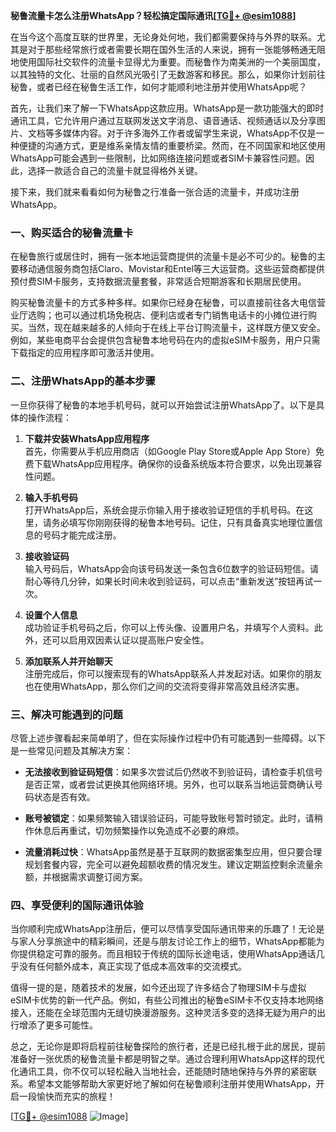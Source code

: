 **秘鲁流量卡怎么注册WhatsApp？轻松搞定国际通讯[[TG💪+ @esim1088](https://t.me/s/esim1088)]**

在当今这个高度互联的世界里，无论身处何地，我们都需要保持与外界的联系。尤其是对于那些经常旅行或者需要长期在国外生活的人来说，拥有一张能够畅通无阻地使用国际社交软件的流量卡显得尤为重要。而秘鲁作为南美洲的一个美丽国度，以其独特的文化、壮丽的自然风光吸引了无数游客和移民。那么，如果你计划前往秘鲁，或者已经在秘鲁生活工作，如何才能顺利地注册并使用WhatsApp呢？

首先，让我们来了解一下WhatsApp这款应用。WhatsApp是一款功能强大的即时通讯工具，它允许用户通过互联网发送文字消息、语音通话、视频通话以及分享图片、文档等多媒体内容。对于许多海外工作者或留学生来说，WhatsApp不仅是一种便捷的沟通方式，更是维系亲情友情的重要桥梁。然而，在不同国家和地区使用WhatsApp可能会遇到一些限制，比如网络连接问题或者SIM卡兼容性问题。因此，选择一款适合自己的流量卡就显得格外关键。

接下来，我们就来看看如何为秘鲁之行准备一张合适的流量卡，并成功注册WhatsApp。

### 一、购买适合的秘鲁流量卡

在秘鲁旅行或居住时，拥有一张本地运营商提供的流量卡是必不可少的。秘鲁的主要移动通信服务商包括Claro、Movistar和Entel等三大运营商。这些运营商都提供预付费SIM卡服务，支持数据流量套餐，非常适合短期游客和长期居民使用。

购买秘鲁流量卡的方式多种多样。如果你已经身在秘鲁，可以直接前往各大电信营业厅选购；也可以通过机场免税店、便利店或者专门销售电话卡的小摊位进行购买。当然，现在越来越多的人倾向于在线上平台订购流量卡，这样既方便又安全。例如，某些电商平台会提供包含秘鲁本地号码在内的虚拟eSIM卡服务，用户只需下载指定的应用程序即可激活并使用。

### 二、注册WhatsApp的基本步骤

一旦你获得了秘鲁的本地手机号码，就可以开始尝试注册WhatsApp了。以下是具体的操作流程：

1. **下载并安装WhatsApp应用程序**  
   首先，你需要从手机应用商店（如Google Play Store或Apple App Store）免费下载WhatsApp应用程序。确保你的设备系统版本符合要求，以免出现兼容性问题。

2. **输入手机号码**  
   打开WhatsApp后，系统会提示你输入用于接收验证短信的手机号码。在这里，请务必填写你刚刚获得的秘鲁本地号码。记住，只有具备真实地理位置信息的号码才能完成注册。

3. **接收验证码**  
   输入号码后，WhatsApp会向该号码发送一条包含6位数字的验证码短信。请耐心等待几分钟，如果长时间未收到验证码，可以点击“重新发送”按钮再试一次。

4. **设置个人信息**  
   成功验证手机号码之后，你可以上传头像、设置用户名，并填写个人资料。此外，还可以启用双因素认证以提高账户安全性。

5. **添加联系人并开始聊天**  
   注册完成后，你可以搜索现有的WhatsApp联系人并发起对话。如果你的朋友也在使用WhatsApp，那么你们之间的交流将变得非常高效且经济实惠。

### 三、解决可能遇到的问题

尽管上述步骤看起来简单明了，但在实际操作过程中仍有可能遇到一些障碍。以下是一些常见问题及其解决方案：

- **无法接收到验证码短信**：如果多次尝试后仍然收不到验证码，请检查手机信号是否正常，或者尝试更换其他网络环境。另外，也可以联系当地运营商确认号码状态是否有效。
  
- **账号被锁定**：如果频繁输入错误验证码，可能导致账号暂时锁定。此时，请稍作休息后再重试，切勿频繁操作以免造成不必要的麻烦。

- **流量消耗过快**：WhatsApp虽然是基于互联网的数据密集型应用，但只要合理规划套餐内容，完全可以避免超额收费的情况发生。建议定期监控剩余流量余额，并根据需求调整订阅方案。

### 四、享受便利的国际通讯体验

当你顺利完成WhatsApp注册后，便可以尽情享受国际通讯带来的乐趣了！无论是与家人分享旅途中的精彩瞬间，还是与朋友讨论工作上的细节，WhatsApp都能为你提供稳定可靠的服务。而且相较于传统的国际长途电话，使用WhatsApp通话几乎没有任何额外成本，真正实现了低成本高效率的交流模式。

值得一提的是，随着技术的发展，如今还出现了许多结合了物理SIM卡与虚拟eSIM卡优势的新一代产品。例如，有些公司推出的秘鲁eSIM卡不仅支持本地网络接入，还能在全球范围内无缝切换漫游服务。这种灵活多变的选择无疑为用户的出行增添了更多可能性。

总之，无论你是即将启程前往秘鲁探险的旅行者，还是已经扎根于此的居民，提前准备好一张优质的秘鲁流量卡都是明智之举。通过合理利用WhatsApp这样的现代化通讯工具，你不仅可以轻松融入当地社会，还能随时随地保持与外界的紧密联系。希望本文能够帮助大家更好地了解如何在秘鲁顺利注册并使用WhatsApp，开启一段愉快而充实的旅程！

[[TG💪+ @esim1088](https://t.me/s/esim1088) ![Image](https://i.postimg.cc/4NQfJmqS/Snipaste-2025-05-13-00-14-12.png)]